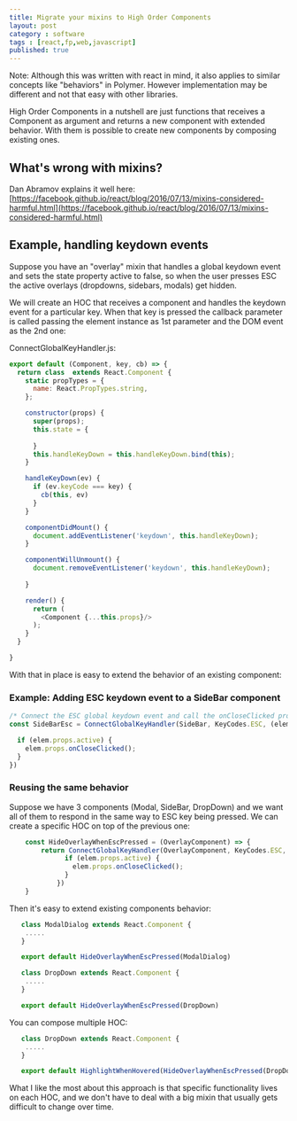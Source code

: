 ```yaml
---
title: Migrate your mixins to High Order Components
layout: post
category : software
tags : [react,fp,web,javascript]
published: true
---
```


Note: Although this was written with react in mind, it also applies to similar concepts like "behaviors" in Polymer. However implementation may be different and not that easy with other libraries.

High Order Components in a nutshell are just functions that receives a Component as argument and returns a new component with extended behavior. With them is possible to create new components by composing existing ones.

## What's wrong with mixins?

Dan Abramov explains it well here: [https://facebook.github.io/react/blog/2016/07/13/mixins-considered-harmful.html](https://facebook.github.io/react/blog/2016/07/13/mixins-considered-harmful.html)

## Example, handling keydown events

Suppose you have an "overlay" mixin that handles a global keydown event and sets the state property active to false, so when the user presses ESC the active overlays (dropdowns, sidebars, modals) get hidden.

We will create an HOC that receives a component and handles the keydown event for a particular key. When that key is pressed the callback parameter is called passing the element instance as 1st parameter and the DOM event as the 2nd one:

ConnectGlobalKeyHandler.js:

```javascript
export default (Component, key, cb) => {
  return class  extends React.Component {
    static propTypes = {
      name: React.PropTypes.string,
    };

    constructor(props) {
      super(props);
      this.state = {
    
      }
      this.handleKeyDown = this.handleKeyDown.bind(this);
    }

    handleKeyDown(ev) {
      if (ev.keyCode === key) {
        cb(this, ev)
      }
    }

    componentDidMount() {
      document.addEventListener('keydown', this.handleKeyDown);
    }

    componentWillUnmount() {
      document.removeEventListener('keydown', this.handleKeyDown);
      
    }

    render() {
      return (
        <Component {...this.props}/>
      );
    }
  }

}
```

With that in place is easy to extend the behavior of an existing component:

### Example: Adding ESC keydown event to a SideBar component

```javascript
/* Connect the ESC global keydown event and call the onCloseClicked property */
const SideBarEsc = ConnectGlobalKeyHandler(SideBar, KeyCodes.ESC, (elem, ev) => {

  if (elem.props.active) {
    elem.props.onCloseClicked();
  }
})
```

### Reusing the same behavior

Suppose we have 3 components (Modal, SideBar, DropDown) and we want all of them to respond in the same way to ESC key being pressed. We can create a specific HOC on top of the previous one:

``` javascript
    const HideOverlayWhenEscPressed = (OverlayComponent) => {
        return ConnectGlobalKeyHandler(OverlayComponent, KeyCodes.ESC, (elem, ev) => {
              if (elem.props.active) {
                elem.props.onCloseClicked();
              }
            })
    }
```

Then it's easy to extend existing components behavior:

```javascript
   class ModalDialog extends React.Component {
    .....
   }

   export default HideOverlayWhenEscPressed(ModalDialog)
```

```javascript
   class DropDown extends React.Component {
    .....
   }

   export default HideOverlayWhenEscPressed(DropDown)
```

You can compose multiple HOC:

```javascript
   class DropDown extends React.Component {
    .....
   }

   export default HighlightWhenHovered(HideOverlayWhenEscPressed(DropDown))
```

What I like the most about this approach is that specific functionality lives on each HOC, and we don't have to deal with a big mixin that usually gets difficult to change over time.



